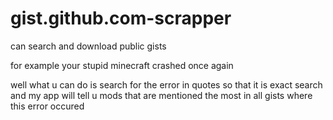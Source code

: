 # gist.github.com-scrapper
can search and download public gists

for example your stupid minecraft crashed once again

well what u can do is search for the error in quotes so that it is exact search and my app will tell u mods that are mentioned the most in all gists where this error occured
